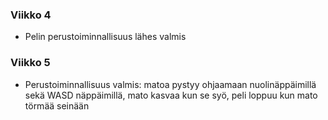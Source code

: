 ### Viikko 4

- Pelin perustoiminnallisuus lähes valmis

### Viikko 5

- Perustoiminnallisuus valmis: matoa pystyy ohjaamaan nuolinäppäimillä sekä WASD näppäimillä, mato kasvaa kun se syö, peli loppuu kun mato törmää seinään
